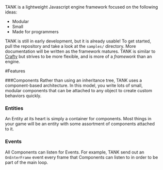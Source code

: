 TANK is a lightweight Javascript engine framework focused on the following ideas:

- Modular
- Small
- Made for programmers

TANK is still in early development, but it is already usable! To get started, pull the repository and take a look at the `samples/` directory. More documentation will be written as the framework matures. TANK is similar to [Crafty](http://craftyjs.com/) but strives to be more flexible, and is more of a *framework* than an engine.

#Features

###Components
Rather than using an inheritance tree, TANK uses a component-based architecture. In this model, you write lots of small, modular components that can be attached to any object to create custom behaviors quickly.

### Entities
An Entity at its heart is simply a container for components. Most things in your game will be an entity with some assortment of components attached to it.

### Events
All Components can listen for Events. For example, TANK send out an `OnEnterFrame` event every frame that Components can listen to in order to be part of the main loop.